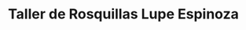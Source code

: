 ---
title: "Taller de Rosquillas Lupe Espinoza"
url: /somoto/taller-de-rosquillas-lupe-espinoza/
shop: panadería
---